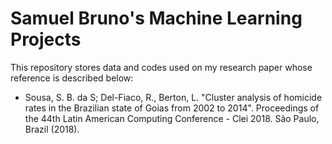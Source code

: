 # Samuel Bruno's Machine Learning Projects

This repository stores data and codes used on my research paper whose reference is described below:
- Sousa, S. B. da S; Del-Fiaco, R., Berton, L. "Cluster analysis of homicide rates in the Brazilian state of Goias from 2002 to 2014". Proceedings of the 44th Latin American Computing Conference - Clei 2018. São Paulo, Brazil (2018).
